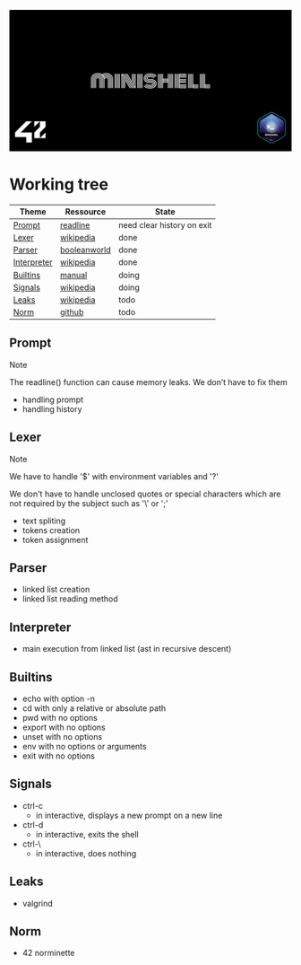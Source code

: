 ![Banner](assets/banner.png)

# Working tree
|Theme|Ressource|State|
|--|--|--|
[Prompt](#Prompt)|[readline](https://man7.org/linux/man-pages/man3/readline.3.html)|need clear history on exit|
[Lexer](#Lexer)|[wikipedia](https://en.wikipedia.org/wiki/Lexical_analysis)|done|
[Parser](#Parser)|[booleanworld](https://www.booleanworld.com/building-recursive-descent-parsers-definitive-guide/)|done|
[Interpreter](#Interpreter)|[wikipedia](https://en.wikipedia.org/wiki/Interpreter_(computing))|done|
[Builtins](#Builtins)|[manual](https://www.man7.org/linux/man-pages/)|doing|
[Signals](#Signals)|[wikipedia](https://en.wikipedia.org/wiki/Bash_(Unix_shell))|doing|
[Leaks](#Leaks)|[wikipedia](https://en.wikipedia.org/wiki/Valgrind)|todo|
[Norm](#Norm)|[github](https://github.com/42School/norminette)|todo|

## Prompt
> [!NOTE]
> The readline() function can cause memory leaks. We don’t have to fix them
 - handling prompt
 - handling history

## Lexer
> [!NOTE]
> We have to handle '$' with environment variables and '?'
>
> We don't have to handle unclosed quotes or special characters which are not required by the subject such as '\\' or ';'
- text spliting
- tokens creation
- token assignment

## Parser
- linked list creation
- linked list reading method

## Interpreter
- main execution from linked list (ast in recursive descent)

## Builtins
- echo with option -n
- cd with only a relative or absolute path
- pwd with no options
- export with no options
- unset with no options
- env with no options or arguments
- exit with no options

## Signals
- ctrl-c
	- in interactive, displays a new prompt on a new line
- ctrl-d
	- in interactive, exits the shell
- ctrl-\
	- in interactive, does nothing

## Leaks
- valgrind

## Norm
- 42 norminette
